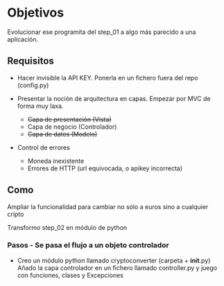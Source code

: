 # Objetivos

Evolucionar ese programita del step_01 a algo más parecido a una aplicación.

## Requisitos

- Hacer invisible la API KEY. Ponerla en un fichero fuera del repo (config.py)
- Presentar la noción de arquitectura en capas. Empezar por MVC de forma muy laxa. 
    - ~~Capa de presentación (Vista)~~
    - Capa de negocio (Controlador)
    - ~~Capa de datos (Modelo)~~

- Control de errores
    - Moneda inexistente
    - Errores de HTTP (url equivocada, o apikey incorrecta)

## Como

Ampliar la funcionalidad para cambiar no sólo a euros sino a cualquier cripto

Transformo step_02 en módulo de python

### Pasos - Se pasa el flujo a un objeto controlador
- Creo un módulo python llamado cryptoconverter (carpeta + __init__.py)
    Añado la capa controlador en un fichero llamado controller.py y juego con funciones, clases y Excepciones
